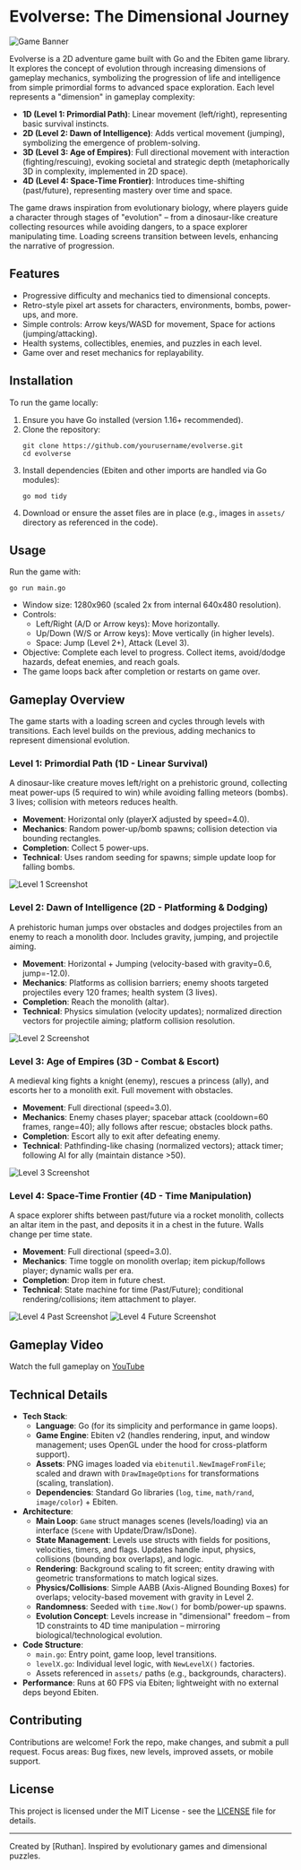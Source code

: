 # Evolverse: The Dimensional Journey

![Game Banner](game_preview/game_banner.png)

Evolverse is a 2D adventure game built with Go and the Ebiten game library. It explores the concept of evolution through increasing dimensions of gameplay mechanics, symbolizing the progression of life and intelligence from simple primordial forms to advanced space exploration. Each level represents a "dimension" in gameplay complexity:

- **1D (Level 1: Primordial Path)**: Linear movement (left/right), representing basic survival instincts.
- **2D (Level 2: Dawn of Intelligence)**: Adds vertical movement (jumping), symbolizing the emergence of problem-solving.
- **3D (Level 3: Age of Empires)**: Full directional movement with interaction (fighting/rescuing), evoking societal and strategic depth (metaphorically 3D in complexity, implemented in 2D space).
- **4D (Level 4: Space-Time Frontier)**: Introduces time-shifting (past/future), representing mastery over time and space.

The game draws inspiration from evolutionary biology, where players guide a character through stages of "evolution" – from a dinosaur-like creature collecting resources while avoiding dangers, to a space explorer manipulating time. Loading screens transition between levels, enhancing the narrative of progression.

## Features
- Progressive difficulty and mechanics tied to dimensional concepts.
- Retro-style pixel art assets for characters, environments, bombs, power-ups, and more.
- Simple controls: Arrow keys/WASD for movement, Space for actions (jumping/attacking).
- Health systems, collectibles, enemies, and puzzles in each level.
- Game over and reset mechanics for replayability.

## Installation
To run the game locally:

1. Ensure you have Go installed (version 1.16+ recommended).
2. Clone the repository:
   ```
   git clone https://github.com/yourusername/evolverse.git
   cd evolverse
   ```
3. Install dependencies (Ebiten and other imports are handled via Go modules):
   ```
   go mod tidy
   ```
4. Download or ensure the asset files are in place (e.g., images in `assets/` directory as referenced in the code).

## Usage
Run the game with:
```
go run main.go
```
- Window size: 1280x960 (scaled 2x from internal 640x480 resolution).
- Controls:
  - Left/Right (A/D or Arrow keys): Move horizontally.
  - Up/Down (W/S or Arrow keys): Move vertically (in higher levels).
  - Space: Jump (Level 2+), Attack (Level 3).
- Objective: Complete each level to progress. Collect items, avoid/dodge hazards, defeat enemies, and reach goals.
- The game loops back after completion or restarts on game over.

## Gameplay Overview
The game starts with a loading screen and cycles through levels with transitions. Each level builds on the previous, adding mechanics to represent dimensional evolution.

### Level 1: Primordial Path (1D - Linear Survival)
A dinosaur-like creature moves left/right on a prehistoric ground, collecting meat power-ups (5 required to win) while avoiding falling meteors (bombs). 3 lives; collision with meteors reduces health.

- **Movement**: Horizontal only (playerX adjusted by speed=4.0).
- **Mechanics**: Random power-up/bomb spawns; collision detection via bounding rectangles.
- **Completion**: Collect 5 power-ups.
- **Technical**: Uses random seeding for spawns; simple update loop for falling bombs.

![Level 1 Screenshot](game_preview/primordial_path.png)

### Level 2: Dawn of Intelligence (2D - Platforming & Dodging)
A prehistoric human jumps over obstacles and dodges projectiles from an enemy to reach a monolith door. Includes gravity, jumping, and projectile aiming.

- **Movement**: Horizontal + Jumping (velocity-based with gravity=0.6, jump=-12.0).
- **Mechanics**: Platforms as collision barriers; enemy shoots targeted projectiles every 120 frames; health system (3 lives).
- **Completion**: Reach the monolith (altar).
- **Technical**: Physics simulation (velocity updates); normalized direction vectors for projectile aiming; platform collision resolution.

![Level 2 Screenshot](game_preview/dawn_of_intelligence.png)

### Level 3: Age of Empires (3D - Combat & Escort)
A medieval king fights a knight (enemy), rescues a princess (ally), and escorts her to a monolith exit. Full movement with obstacles.

- **Movement**: Full directional (speed=3.0).
- **Mechanics**: Enemy chases player; spacebar attack (cooldown=60 frames, range=40); ally follows after rescue; obstacles block paths.
- **Completion**: Escort ally to exit after defeating enemy.
- **Technical**: Pathfinding-like chasing (normalized vectors); attack timer; following AI for ally (maintain distance >50).

![Level 3 Screenshot](game_preview/age_of_empires.png)

### Level 4: Space-Time Frontier (4D - Time Manipulation)
A space explorer shifts between past/future via a rocket monolith, collects an altar item in the past, and deposits it in a chest in the future. Walls change per time state.

- **Movement**: Full directional (speed=3.0).
- **Mechanics**: Time toggle on monolith overlap; item pickup/follows player; dynamic walls per era.
- **Completion**: Drop item in future chest.
- **Technical**: State machine for time (Past/Future); conditional rendering/collisions; item attachment to player.

![Level 4 Past Screenshot](game_preview/space_time_frontier1.png)
![Level 4 Future Screenshot](game_preview/space_time_frontier2.png)

## Gameplay Video

Watch the full gameplay on [YouTube](https://youtu.be/u9lXzmOWx04)


## Technical Details
- **Tech Stack**:
  - **Language**: Go (for its simplicity and performance in game loops).
  - **Game Engine**: Ebiten v2 (handles rendering, input, and window management; uses OpenGL under the hood for cross-platform support).
  - **Assets**: PNG images loaded via `ebitenutil.NewImageFromFile`; scaled and drawn with `DrawImageOptions` for transformations (scaling, translation).
  - **Dependencies**: Standard Go libraries (`log`, `time`, `math/rand`, `image/color`) + Ebiten.
- **Architecture**:
  - **Main Loop**: `Game` struct manages scenes (levels/loading) via an interface (`Scene` with Update/Draw/IsDone).
  - **State Management**: Levels use structs with fields for positions, velocities, timers, and flags. Updates handle input, physics, collisions (bounding box overlaps), and logic.
  - **Rendering**: Background scaling to fit screen; entity drawing with geometric transformations to match logical sizes.
  - **Physics/Collisions**: Simple AABB (Axis-Aligned Bounding Boxes) for overlaps; velocity-based movement with gravity in Level 2.
  - **Randomness**: Seeded with `time.Now()` for bomb/power-up spawns.
  - **Evolution Concept**: Levels increase in "dimensional" freedom – from 1D constraints to 4D time manipulation – mirroring biological/technological evolution.
- **Code Structure**:
  - `main.go`: Entry point, game loop, level transitions.
  - `levelX.go`: Individual level logic, with `NewLevelX()` factories.
  - Assets referenced in `assets/` paths (e.g., backgrounds, characters).
- **Performance**: Runs at 60 FPS via Ebiten; lightweight with no external deps beyond Ebiten.

## Contributing
Contributions are welcome! Fork the repo, make changes, and submit a pull request. Focus areas: Bug fixes, new levels, improved assets, or mobile support.

## License
This project is licensed under the MIT License - see the [LICENSE](LICENSE) file for details.

---

Created by [Ruthan]. Inspired by evolutionary games and dimensional puzzles.
